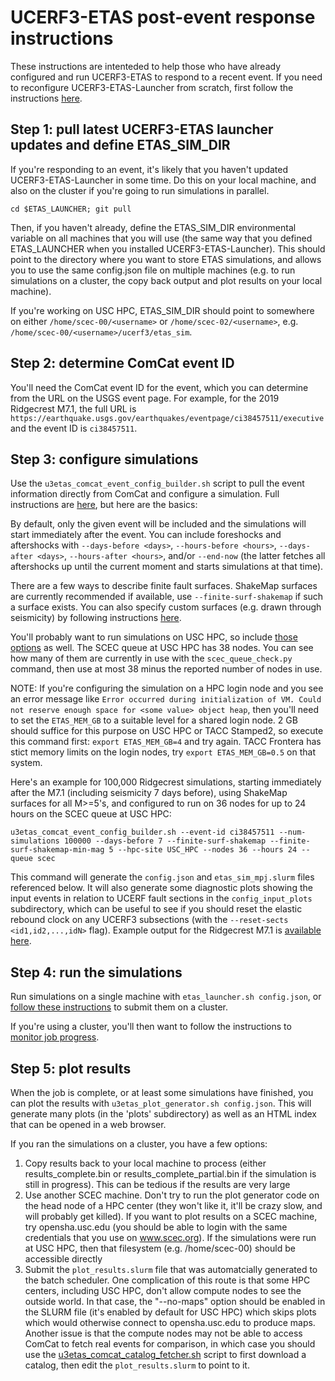 # UCERF3-ETAS post-event response instructions

These instructions are intenteded to help those who have already configured and run UCERF3-ETAS to respond to a recent event. If you need to reconfigure UCERF3-ETAS-Launcher from scratch, first follow the instructions [here](../README.md).

## Step 1: pull latest UCERF3-ETAS launcher updates and define ETAS_SIM_DIR

If you're responding to an event, it's likely that you haven't updated UCERF3-ETAS-Launcher in some time. Do this on your local machine, and also on the cluster if you're going to run simulations in parallel.

`cd $ETAS_LAUNCHER; git pull`

Then, if you haven't already, define the ETAS_SIM_DIR environmental variable on all machines that you will use (the same way that you defined ETAS_LAUNCHER when you installed UCERF3-ETAS-Launcher). This should point to the directory where you want to store ETAS simulations, and allows you to use the same config.json file on multiple machines (e.g. to run simulations on a cluster, the copy back output and plot results on your local machine).

If you're working on USC HPC, ETAS_SIM_DIR should point to somewhere on either `/home/scec-00/<username>` or `/home/scec-02/<username>`, e.g. `/home/scec-00/<username>/ucerf3/etas_sim`.

## Step 2: determine ComCat event ID

You'll need the ComCat event ID for the event, which you can determine from the URL on the USGS event page. For example, for the 2019 Ridgecrest M7.1, the full URL is `https://earthquake.usgs.gov/earthquakes/eventpage/ci38457511/executive` and the event ID is `ci38457511`.

## Step 3: configure simulations

Use the `u3etas_comcat_event_config_builder.sh` script to pull the event information directly from ComCat and configure a simulation. Full instructions are [here](configuring_simulations.md#configuring-simulations-for-comcat-events), but here are the basics:

By default, only the given event will be included and the simulations will start immediately after the event. You can include foreshocks and aftershocks with `--days-before <days>`, `--hours-before <hours>`, `--days-after <days>`, `--hours-after <hours>`, and/or `--end-now` (the latter fetches all aftershocks up until the current moment and starts simulations at that time).

There are a few ways to describe finite fault surfaces. ShakeMap surfaces are currently recommended if available, use `--finite-surf-shakemap` if such a surface exists. You can also specify custom surfaces (e.g. drawn through seismicity) by following instructions [here](configuring_simulations.md#building-your-own-custom-surface).

You'll probably want to run simulations on USC HPC, so include [those options](configuring_simulations.md#hpc-options) as well. The SCEC queue at USC HPC has 38 nodes. You can see how many of them are currently in use with the `scec_queue_check.py` command, then use at most 38 minus the reported number of nodes in use.

NOTE: If you're configuring the simulation on a HPC login node and you see an error message like `Error occurred during initialization of VM. Could not reserve enough space for <some value> object heap`, then you'll need to set the `ETAS_MEM_GB` to a suitable level for a shared login node. 2 GB should suffice for this purpose on USC HPC or TACC Stamped2, so execute this command first: `export ETAS_MEM_GB=4` and try again. TACC Frontera has stict memory limits on the login nodes, try `export ETAS_MEM_GB=0.5` on that system.

Here's an example for 100,000 Ridgecrest simulations, starting immediately after the M7.1 (including seismicity 7 days before), using ShakeMap surfaces for all M>=5's, and configured to run on 36 nodes for up to 24 hours on the SCEC queue at USC HPC:

`u3etas_comcat_event_config_builder.sh --event-id ci38457511 --num-simulations 100000 --days-before 7 --finite-surf-shakemap --finite-surf-shakemap-min-mag 5 --hpc-site USC_HPC --nodes 36 --hours 24 --queue scec`

This command will generate the `config.json` and `etas_sim_mpj.slurm` files referenced below. It will also generate some diagnostic plots showing the input events in relation to UCERF fault sections in the `config_input_plots` subdirectory, which can be useful to see if you should reset the elastic rebound clock on any UCERF3 subsections (with the `--reset-sects <id1,id2,...,idN>` flag). Example output for the Ridgecrest M7.1 is [available here](../tutorial/example_output/comcat-ridgecrest-m7.1-example/config_input_plots).

## Step 4: run the simulations

Run simulations on a single machine with `etas_launcher.sh config.json`, or [follow these instructions](../parallel/README.md#submitting-the-slurm-parallel-etas-job) to submit them on a cluster.

If you're using a cluster, you'll then want to follow the instructions to [monitor job progress](../parallel/README.md#monitoring-job-progress).

## Step 5: plot results

When the job is complete, or at least some simulations have finished, you can plot the results with `u3etas_plot_generator.sh config.json`. This will generate many plots (in the 'plots' subdirectory) as well as an HTML index that can be opened in a web browser.

If you ran the simulations on a cluster, you have a few options:

1. Copy results back to your local machine to process (either results_complete.bin or results_complete_partial.bin if the simulation is still in progress). This can be tedious if the results are very large
2. Use another SCEC machine. Don't try to run the plot generator code on the head node of a HPC center (they won't like it, it'll be crazy slow, and will probably get killed). If you want to plot results on a SCEC machine, try opensha.usc.edu (you should be able to login with the same credentials that you use on www.scec.org). If the simulations were run at USC HPC, then that filesystem (e.g. /home/scec-00) should be accessible directly
3. Submit the `plot_results.slurm` file that was automatcially generated to the batch scheduler. One complication of this route is that some HPC centers, including USC HPC, don't allow compute nodes to see the outside world. In that case, the "--no-maps" option should be enabled in the SLURM file (it's enabled by default for USC HPC) which skips plots which would otherwise connect to opensha.usc.edu to produce maps. Another issue is that the compute nodes may not be able to access ComCat to fetch real events for comparison, in which case you should use the [u3etas_comcat_catalog_fetcher.sh](scripts.md#fetch-comcat-aftershocks-for-plot-generation-u3etas_comcat_catalog_fetchersh) script to first download a catalog, then edit the `plot_results.slurm` to point to it.
